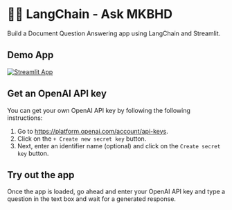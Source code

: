 # 🦜🔗 LangChain - Ask MKBHD

Build a Document Question Answering app using LangChain and Streamlit.

## Demo App

[![Streamlit App](https://static.streamlit.io/badges/streamlit_badge_black_white.svg)](https://langchain-ask-the-doc.streamlit.app/)

## Get an OpenAI API key

You can get your own OpenAI API key by following the following instructions:
1. Go to https://platform.openai.com/account/api-keys.
2. Click on the `+ Create new secret key` button.
3. Next, enter an identifier name (optional) and click on the `Create secret key` button.

## Try out the app

Once the app is loaded, go ahead and enter your OpenAI API key and type a question in the text box and wait for a generated response.
